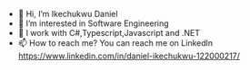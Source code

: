 - 👋 Hi, I’m Ikechukwu Daniel
- 👀 I’m interested in Software Engineering
- 🌱 I work with C#,Typescript,Javascript and .NET 
- 📫 How to reach me? You can reach me on Linkedln https://www.linkedin.com/in/daniel-ikechukwu-122000217/

<!---
danielikechukwu/danielikechukwu is a ✨ special ✨ repository because its `README.md` (this file) appears on your GitHub profile.
You can click the Preview link to take a look at your changes.
--->
